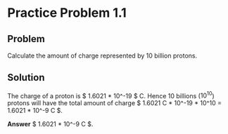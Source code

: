 # Practice Problem 1.1

## Problem

Calculate the amount of charge represented by 10 billion protons.

## Solution

The charge of a proton is $ 1.6021 * 10^-19 $ C. Hence 10 billions ($10^10$) protons will have
the total amount of charge $ 1.6021 C * 10^-19 * 10^10 = 1.6021 * 10^-9 C $.

**Answer** $ 1.6021 * 10^-9 C $.
